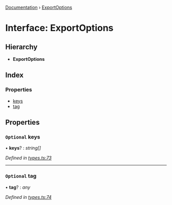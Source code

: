 [Documentation](../README.md) › [ExportOptions](exportoptions.md)

# Interface: ExportOptions

## Hierarchy

* **ExportOptions**

## Index

### Properties

* [keys](exportoptions.md#optional-keys)
* [tag](exportoptions.md#optional-tag)

## Properties

### `Optional` keys

• **keys**? : *string[]*

*Defined in [types.ts:73](https://github.com/badbatch/cachemap/blob/1f50616/packages/core/src/types.ts#L73)*

___

### `Optional` tag

• **tag**? : *any*

*Defined in [types.ts:74](https://github.com/badbatch/cachemap/blob/1f50616/packages/core/src/types.ts#L74)*

